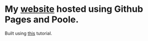 # My <a href="http://neeraj-lad.github.io/" target="_blank">website</a> hosted using Github Pages and Poole.

Built using <a href="http://joshualande.com/jekyll-github-pages-poole/" target="">this</a> tutorial.
